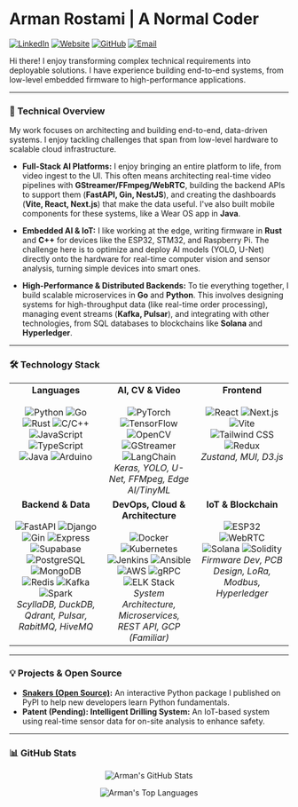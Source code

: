 # Arman Rostami | A Normal Coder

<p align="left">
  <a href="https://linkedin.com/in/arman--rostami"><img src="https://img.shields.io/badge/LinkedIn-0077B5?style=for-the-badge&logo=linkedin&logoColor=white" alt="LinkedIn"/></a>
  <a href="https://armanrasta.github.io"><img src="https://img.shields.io/badge/Website-333333?style=for-the-badge&logo=cachet&logoColor=white" alt="Website"/></a>
  <a href="https://github.com/armanrasta"><img src="https://img.shields.io/badge/GitHub-181717?style=for-the-badge&logo=github&logoColor=white" alt="GitHub"/></a>
  <a href="mailto:armanrostami@outlook.com"><img src="https://img.shields.io/badge/Email-0078D4?style=for-the-badge&logo=microsoft-outlook&logoColor=white" alt="Email"/></a>
</p>

Hi there! I enjoy transforming complex technical requirements into deployable solutions. I have experience building end-to-end systems, from low-level embedded firmware to high-performance applications.

---

### 🚀 Technical Overview

My work focuses on architecting and building end-to-end, data-driven systems. I enjoy tackling challenges that span from low-level hardware to scalable cloud infrastructure.

* **Full-Stack AI Platforms:** I enjoy bringing an entire platform to life, from video ingest to the UI. This often means architecting real-time video pipelines with **GStreamer/FFmpeg/WebRTC**, building the backend APIs to support them (**FastAPI, Gin, NestJS**), and creating the dashboards (**Vite, React, Next.js**) that make the data useful. I've also built mobile components for these systems, like a Wear OS app in **Java**.

* **Embedded AI & IoT:** I like working at the edge, writing firmware in **Rust** and **C++** for devices like the ESP32, STM32, and Raspberry Pi. The challenge here is to optimize and deploy AI models (YOLO, U-Net) directly onto the hardware for real-time computer vision and sensor analysis, turning simple devices into smart ones.

* **High-Performance & Distributed Backends:** To tie everything together, I build scalable microservices in **Go** and **Python**. This involves designing systems for high-throughput data (like real-time order processing), managing event streams (**Kafka, Pulsar**), and integrating with other technologies, from SQL databases to blockchains like **Solana** and **Hyperledger**.

---

### 🛠️ Technology Stack

<table>
  <tr>
    <td align="center" valign="top" width="33%">
      <strong>Languages</strong><br><br>
      <img src="https://img.shields.io/badge/Python-3776AB?style=flat-square&logo=python&logoColor=white" alt="Python">
      <img src="https://img.shields.io/badge/Go-00ADD8?style=flat-square&logo=go&logoColor=white" alt="Go">
      <img src="https://img.shields.io/badge/Rust-DEA584?style=flat-square&logo=rust&logoColor=black" alt="Rust">
      <img src="https://img.shields.io/badge/C/C++-00599C?style=flat-square&logo=cplusplus&logoColor=white" alt="C/C++">
      <img src="https://img.shields.io/badge/JavaScript-F7DF1E?style=flat-square&logo=javascript&logoColor=black" alt="JavaScript">
      <img src="https://img.shields.io/badge/TypeScript-3178C6?style=flat-square&logo=typescript&logoColor=white" alt="TypeScript">
      <img src="https://img.shields.io/badge/Java-ED8B00?style=flat-square&logo=openjdk&logoColor=white" alt="Java">
      <img src="https://img.shields.io/badge/Arduino-00979D?style=flat-square&logo=arduino&logoColor=white" alt="Arduino"> 
    </td>
    <td align="center" valign="top" width="33%">
      <strong>AI, CV & Video</strong><br><br>
      <img src="https://img.shields.io/badge/PyTorch-EE4C2C?style=flat-square&logo=pytorch&logoColor=white" alt="PyTorch">
      <img src="https://img.shields.io/badge/TensorFlow-FF6F00?style=flat-square&logo=tensorflow&logoColor=white" alt="TensorFlow">
      <img src="https://img.shields.io/badge/OpenCV-5C3EE8?style=flat-square&logo=opencv&logoColor=white" alt="OpenCV">
      <img src="https://img.shields.io/badge/GStreamer-000000?style=flat-square&logo=gstreamer&logoColor=white" alt="GStreamer">
      <img src="https://img.shields.io/badge/LangChain-FFFFFF?style=flat-square&logo=langchain&logoColor=black" alt="LangChain">
      <br><em>Keras, YOLO, U-Net, FFMpeg, Edge AI/TinyML</em>
    </td>
    <td align="center" valign="top" width="33%">
      <strong>Frontend</strong><br><br>
      <img src="https://img.shields.io/badge/React-61DAFB?style=flat-square&logo=react&logoColor=black" alt="React"> 
      <img src="https://img.shields.io/badge/Next.js-000000?style=flat-square&logo=nextdotjs&logoColor=white" alt="Next.js"> 
      <img src="https://img.shields.io/badge/Vite-646CFF?style=flat-square&logo=vite&logoColor=white" alt="Vite"> 
      <img src="https://img.shields.io/badge/Tailwind_CSS-06B6D4?style=flat-square&logo=tailwindcss&logoColor=white" alt="Tailwind CSS"> 
      <img src="https://img.shields.io/badge/Redux-764ABC?style=flat-square&logo=redux&logoColor=white" alt="Redux"> 
      <br><em>Zustand, MUI, D3.js</em>
    </td>
  </tr>
  <tr>
    <td align="center" valign="top" width="33%">
      <strong>Backend & Data</strong><br><br>
      <img src="https://img.shields.io/badge/FastAPI-009688?style=flat-square&logo=fastapi&logoColor=white" alt="FastAPI"> 
      <img src="https://img.shields.io/badge/Django-092E20?style=flat-square&logo=django&logoColor=white" alt="Django"> 
      <img src="https://img.shields.io/badge/Gin-007C9E?style=flat-square&logo=gin&logoColor=white" alt="Gin"> 
      <img src="https://img.shields.io/badge/Express-000000?style=flat-square&logo=express&logoColor=white" alt="Express"> 
      <img src="https://img.shields.io/badge/Supabase-3ECF8E?style=flat-square&logo=supabase&logoColor=white" alt="Supabase"> 
      <img src="https://img.shields.io/badge/PostgreSQL-4169E1?style=flat-square&logo=postgresql&logoColor=white" alt="PostgreSQL"> 
      <img src="https://img.shields.io/badge/MongoDB-47A248?style=flat-square&logo=mongodb&logoColor=white" alt="MongoDB"> 
      <img src="https://img.shields.io/badge/Redis-DC382D?style=flat-square&logo=redis&logoColor=white" alt="Redis"> 
      <img src="https://img.shields.io/badge/Kafka-231F20?style=flat-square&logo=apachekafka&logoColor=white" alt="Kafka">
      <img src="https://img.shields.io/badge/Spark-E25A1C?style=flat-square&logo=apachespark&logoColor=white" alt="Spark">
      <br><em>ScyllaDB, DuckDB, Qdrant, Pulsar, RabitMQ, HiveMQ</em>
    </td>
    <td align="center" valign="top" width="33%">
      <strong>DevOps, Cloud & Architecture</strong><br><br> 
      <img src="https://img.shields.io/badge/Docker-2496ED?style=flat-square&logo=docker&logoColor=white" alt="Docker"> 
      <img src="https://img.shields.io/badge/Kubernetes-326CE5?style=flat-square&logo=kubernetes&logoColor=white" alt="Kubernetes"> 
      <img src="https://img.shields.io/badge/Jenkins-D24939?style=flat-square&logo=jenkins&logoColor=white" alt="Jenkins"> 
      <img src="https://img.shields.io/badge/Ansible-EE0000?style=flat-square&logo=ansible&logoColor=white" alt="Ansible"> 
      <img src="https://img.shields.io/badge/AWS-232F3E?style=flat-square&logo=amazonwebservices&logoColor=white" alt="AWS"> 
      <img src="https://img.shields.io/badge/gRPC-000000?style=flat-square&logo=grpc&logoColor=white" alt="gRPC">
      <img src="https://img.shields.io/badge/ELK_Stack-005571?style=flat-square&logo=elasticsearch&logoColor=white" alt="ELK Stack"> 
      <br><em>System Architecture, Microservices, REST API, GCP (Familiar)</em>
    </td>
    <td align="center" valign="top" width="33%">
      <strong>IoT & Blockchain</strong><br><br>
      <img src="https://img.shields.io/badge/ESP32-E7302A?style=flat-square&logo=espressif&logoColor=white" alt="ESP32">
      <img src="https://img.shields.io/badge/WebRTC-000000?style=flat-square&logo=webrtc&logoColor=white" alt="WebRTC">
      <img src="https://img.shields.io/badge/Solana-9945FF?style=flat-square&logo=solana&logoColor=white" alt="Solana">
      <img src="https://img.shields.io/badge/Solidity-363636?style=flat-square&logo=solidity&logoColor=white" alt="Solidity">
      <br><em>Firmware Dev, PCB Design, LoRa, Modbus, Hyperledger</em>
    </td>
  </tr>
</table>

---

### 💡 Projects & Open Source

* **[Snakers (Open Source)](https://github.com/armanrasta/snakers):** An interactive Python package I published on PyPI to help new developers learn Python fundamentals.
* **Patent (Pending): Intelligent Drilling System:** An IoT-based system using real-time sensor data for on-site analysis to enhance safety.

---

### 📊 GitHub Stats

<p align="center">
  <img align="center" src="https://github-readme-stats-armanrasta.vercel.app/api?username=armanrasta&show_icons=true&theme=dracula&include_all_commits=true&count_private=true" alt="Arman's GitHub Stats" />
</p>
<p align="center">
  <img align="center" src="https://github-readme-stats-armanrasta.vercel.app/api/top-langs/?username=armanrasta&layout=compact&theme=dracula" alt="Arman's Top Languages" />
</p>

